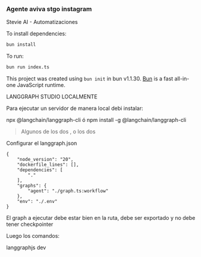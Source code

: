 ### Agente aviva stgo instagram



Stevie AI - Automatizaciones

To install dependencies:

```bash
bun install
```

To run:

```bash
bun run index.ts
```

This project was created using `bun init` in bun v1.1.30. [Bun](https://bun.sh) is a fast all-in-one JavaScript runtime.


LANGGRAPH STUDIO LOCALMENTE

Para ejecutar un servidor de manera local debi instalar:

npx @langchain/langgraph-cli ó npm install -g @langchain/langgraph-cli
> Algunos de los dos , o los dos

Configurar el langgraph.json

```
{
    "node_version": "20",
    "dockerfile_lines": [],
    "dependencies": [
        "."
    ],
    "graphs": {
        "agent": "./graph.ts:workflow"
    },
    "env": "./.env"
}

```
El graph a ejecutar debe estar bien en la ruta, debe ser exportado y no debe tener checkpointer


Luego los comandos:

langgraphjs dev




